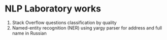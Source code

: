 # NLP Laboratory works
1) Stack Overflow questions classification by quality
2) Named-entity recognition (NER) using yargy parser for address and full name in Russian
